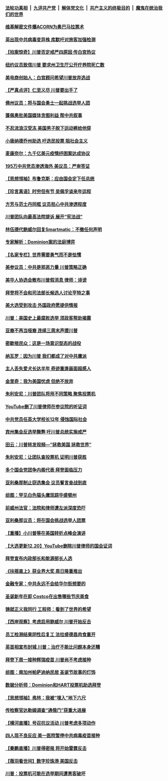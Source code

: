 

####  [法轮功真相](../../../../basic/blob/master/README.md?t=12211502) &nbsp;|&nbsp; [九评共产党](../../../../9ping.md/blob/master/README.md?t=12211502) &nbsp;|&nbsp; [解体党文化](../../../../jtdwh.md/blob/master/README.md?t=12211502)  &nbsp;|&nbsp; [共产主义的终极目的](../../../../gczydzjmd.md/blob/master/README.md?t=12211502) &nbsp;|&nbsp; [魔鬼在统治我们的世界](../../../../mgztzwmdsj.md/blob/master/README.md?t=12211502) 

#### [维基解密文件爆ACORN为奥巴马拉票术](../pages/nsc412/n12634840.md?t=12211502) 

#### [英出现中共病毒变异株  库默吁对旅客加强检测](../pages/nsc412/n12634854.md?t=12211502) 

#### [【拍案惊奇】川普否定戒严四原因 传白宫热议](../pages/nsc412/n12634539.md?t=12211502) 

#### [纽约议员致信川普 要求州卫生厅公开疗养院死亡数](../pages/nsc412/n12634851.md?t=12211502) 

#### [美电商创始人：白宫顾问希望川普放弃选战](../pages/nsc412/n12634870.md?t=12211502) 

#### [【严真点评】仁至义尽 川普要出手了](../pages/nsc412/n12634424.md?t=12211502) 

#### [佛州议员：将与国会勇士一起挑战选举人团](../pages/nsc412/n12634689.md?t=12211502) 

#### [蓬佩奥批美国媒体贪图利益 帮中共叙事](../pages/nsc412/n12632894.md?t=12211502) 

#### [不忍流浪汉受冻 美国男子脱下运动裤给他穿](../pages/nsc412/n12634867.md?t=12211502) 

#### [小唐纳德乔州助选 吁选民投票 阻社会主义](../pages/nsc412/n12634607.md?t=12211502) 

#### [麦康奈尔：九千亿美元疫情纾困案达成协议](../pages/nsc412/n12634637.md?t=12211502) 

#### [195万中共党员渗透海外 美议员：严审签证](../pages/nsc412/n12634337.md?t=12211502) 

#### [【思想领袖】布鲁克斯：应由国会定下任总统](../pages/nsc412/n12602277.md?t=12211502) 

#### [【珍言真语】时穷但有节 吴佩孚谈来年运程](../pages/nsc412/n12634394.md?t=12211502) 

#### [方芳与范士丹同框 议员担心中共渗透程度](../pages/nsc412/n12634431.md?t=12211502) 

#### [川普团队向最高法院提诉 展开“宪法战”](../pages/nsc412/n12634263.md?t=12211502) 

#### [林伍德代鲍威尔回复Smartmatic：不撤任何声明](../pages/nsc412/n12634273.md?t=12211502) 

#### [专家解析：Dominion案的法庭博弈](../pages/nsc412/n12631555.md?t=12211502) 

#### [【名家专栏】世界需要勇气而不是怯懦](../pages/nsc412/n12632936.md?t=12211502) 

#### [美参议员：中共是邪恶力量 川普策略正确](../pages/nsc412/n12634134.md?t=12211502) 

#### [美华人协选会散布川普假消息 律师：诽谤](../pages/nsc412/n12633870.md?t=12211502) 

#### [拜登将不会和司法部长候选人讨论亨特之事](../pages/nsc412/n12634126.md?t=12211502) 

#### [美大选受到攻击 外国政府愿提供情报](../pages/nsc412/n12634113.md?t=12211502) 

#### [川普：美国史上最腐败选举 须政客帮助揭露](../pages/nsc412/n12634086.md?t=12211502) 

#### [亚裔不再当哑裔 连续三周末声援川普](../pages/nsc412/n12634119.md?t=12211502) 

#### [密歇根民众：这是一场意识型态的战役](../pages/nsc412/n12634009.md?t=12211502) 

#### [纳瓦罗：因为川普 我们都成了对中共鹰派](../pages/nsc412/n12634077.md?t=12211502) 

#### [主人丢失爱犬长达半年 奇迹重逢画面超感人](../pages/nsc412/n12633271.md?t=12211502) 

#### [金里奇：我为美国忧虑 但绝不放弃](../pages/nsc412/n12633925.md?t=12211502) 

#### [朱利安尼：川普团队将用不同策略 聚焦投票机](../pages/nsc412/n12633994.md?t=12211502) 

#### [YouTube删了川普律师在参议院的听证词](../pages/nsc412/n12633866.md?t=12211502) 

#### [中共党员任英大学校长12年 侵蚀国际社会](../pages/nsc412/n12633856.md?t=12211502) 

#### [宾州集会反选举舞弊 吁川普总统实施戒严](../pages/nsc412/n12633945.md?t=12211502) 

#### [田云：川普转发视频—“拯救美国 拯救世界”](../pages/nsc412/n12632909.md?t=12211502) 

#### [朱利安尼：让团队查投票机 证明川普获胜](../pages/nsc412/n12633697.md?t=12211502) 

#### [多个国会党团争内阁代表 拜登面临压力](../pages/nsc412/n12633829.md?t=12211502) 

#### [亚利桑那制止窃选集会 议员誓言奋战到底](../pages/nsc412/n12633786.md?t=12211502) 

#### [组图：罕见白色猫头鹰现踪华盛顿州](../pages/nsc412/n12633101.md?t=12211502) 

#### [前威州法官：法院和律师遭左派深度恐吓](../pages/nsc412/n12633751.md?t=12211502) 

#### [亚利桑那议员：将在国会挑战选举人团票](../pages/nsc412/n12633566.md?t=12211502) 

#### [【重播】小川普等在美国转折点峰会演讲](../pages/nsc412/n12632629.md?t=12211502) 

#### [【大选更新12.20】YouTube删除川普律师的国会证词](../pages/nsc412/n12633433.md?t=12211502) 

#### [拜登宣布内政部长和能源部长人选](../pages/nsc412/n12633157.md?t=12211502) 

#### [《扶摇直上》获业界大奖 周日隆重推出](../pages/nsc412/n12632819.md?t=12211502) 

#### [金融专家：中共永远不会给华尔街想要的](../pages/nsc412/n12623470.md?t=12211502) 

#### [圣诞新年在即 Costco在出售哪些节庆美食](../pages/nsc412/n12623770.md?t=12211502) 

#### [铸就正义我同行 工程师：看到了世界的希望](../pages/nsc412/n12633261.md?t=12211502) 

#### [【西岸观察】考虑启用鲍威尔 川普开始反击](../pages/nsc412/n12633205.md?t=12211502) 

#### [员工检测结果阴性后复工   法拉盛德昌肉食重开](../pages/nsc412/n12633226.md?t=12211502) 

#### [英首相宣布封城 川普：治疗不能比问题本身还糟](../pages/nsc412/n12632944.md?t=12211502) 

#### [拜登下周一接种辉瑞疫苗 川普尚不考虑接种](../pages/nsc412/n12633022.md?t=12211502) 

#### [组图：南加州帕萨迪纳民居 圣诞节故事的灯饰](../pages/nsc412/n12632804.md?t=12211502) 

#### [数据分析师：Dominion和HART投票机助选拜登](../pages/nsc412/n12632823.md?t=12211502) 

#### [【思想领袖】弗林：我被“埋入”地下六尺](../pages/nsc412/n12628970.md?t=12211502) 

#### [传检察官达勒姆调查“通俄门”获重大进展](../pages/nsc412/n12632751.md?t=12211502) 

#### [【横河直播】号召抗议活动 川普考虑多项动作](../pages/nsc412/n12632803.md?t=12211502) 

#### [四人现不良反应 美一医院暂停中共病毒疫苗接种](../pages/nsc412/n12632740.md?t=12211502) 

#### [【秦鹏直播】川普得密报 将开始雷霆反击](../pages/nsc412/n12632604.md?t=12211502) 

#### [【薇羽看世间】数字珍珠港 美国反击](../pages/nsc412/n12632514.md?t=12211502) 

#### [川普：投票机可能在选举期间遭黑客破坏](../pages/nsc412/n12632640.md?t=12211502) 

